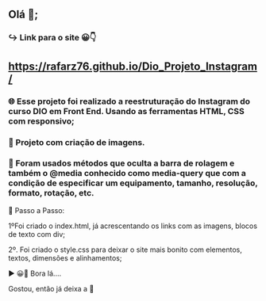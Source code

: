 ## Olá 👋;

### ↪ Link para o site 😀👇
## https://rafarz76.github.io/Dio_Projeto_Instagram/

### 🌐 Esse projeto foi realizado a reestruturação do Instagram do curso DIO em Front End. Usando as ferramentas HTML,  CSS com responsivo;

### 🔵 Projeto com criação de imagens.

### 🔵 Foram usados métodos que oculta a barra de rolagem e também o @media conhecido como media-query que com a condição de especificar um equipamento, tamanho, resolução, formato, rotação, etc.

🚀 Passo a Passo:

1ºFoi criado o index.html, já acrescentando os links com as imagens, blocos de texto com div;

2º. Foi criado o style.css para deixar o site mais bonito com elementos, textos, dimensões e alinhamentos;

▶ 😀👀 Bora lá....

Gostou, então já deixa a 🌟
